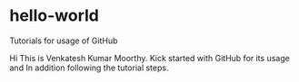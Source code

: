 # hello-world
Tutorials for usage of GitHub

Hi This is Venkatesh Kumar Moorthy. Kick started with GitHub for its usage 
and In addition following the tutorial steps.
